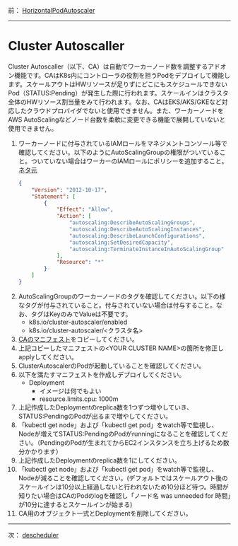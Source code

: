 前： [HorizontalPodAutoscaler](HorizontalPodAutoscaler.md)  

---

# Cluster Autoscaller
Cluster Autoscaller（以下、CA）は自動でワーカーノード数を調整するアドオン機能です。CAはK8s内にコントローラの役割を担うPodをデプロイして機能します。スケールアウトはHWリソースが足りずにどこにもスケジュールできないPod（STATUS:Pending）が発生した際に行われます。スケールインはクラスタ全体のHWリソース割当量をみて行われます。なお、CAはEKS/AKS/GKEなど対応したクラウドプロバイダでないと使用できません。また、ワーカーノードをAWS AutoScalingなどノード台数を柔軟に変更できる機能で展開していないと使用できません。

1. ワーカーノードに付与されているIAMロールをマネジメントコンソール等で確認してください。以下のようにAutoScalingGroupの権限がついていること。ついていない場合はワーカーのIAMロールにポリシーを追加すること。[ネタ元](https://github.com/kubernetes/autoscaler/blob/master/cluster-autoscaler/cloudprovider/aws/README.md)
   ``` json
   {
       "Version": "2012-10-17",
       "Statement": [
           {
               "Effect": "Allow",
               "Action": [
                   "autoscaling:DescribeAutoScalingGroups",
                   "autoscaling:DescribeAutoScalingInstances",
                   "autoscaling:DescribeLaunchConfigurations",
                   "autoscaling:SetDesiredCapacity",
                   "autoscaling:TerminateInstanceInAutoScalingGroup"
               ],
               "Resource": "*"
           }
       ]
   }
   ```
2. AutoScalingGroupのワーカーノードのタグを確認してください。以下の様なタグが付与されていること。付与されていない場合は付与すること。なお、タグはKeyのみでValueは不要です。
   - k8s.io/cluster-autoscaler/enabled
   - k8s.io/cluster-autoscaler/<クラスタ名>
3. [CAのマニフェスト](https://github.com/kubernetes/autoscaler/blob/master/cluster-autoscaler/cloudprovider/aws/examples/cluster-autoscaler-autodiscover.yaml)をコピーしてください。
4. 上記コピーしたマニフェストの\<YOUR CLUSTER NAME\>の箇所を修正しapplyしてください。
5. ClusterAutoscalerのPodが起動していることを確認してください。
6. 以下を満たすマニフェストを作成しデプロイしてください。
   - Deployment
     - イメージは何でもよい
     - resource.limits.cpu: 1000m
7. 上記作成したDeploymentのreplica数を1つずつ増やしていき、STATUS:PendingのPodが出るまで増やしてください。
8. 「kubectl get node」および「kubectl get pod」をwatch等で監視し、Nodeが増えてSTATUS:PendingのPodがrunningになることを確認してください。（PendingのPodが生まれてからEC2インスタンスを立ち上げるため数分かかります）
9. 上記作成したDeploymentのreplica数を1にしてください。
10. 「kubectl get node」および「kubectl get pod」をwatch等で監視し、Nodeが減ることを確認してください。(デフォルトではスケールアウト後のスケールインは10分以上経過しないと行われないため10分ほど待つ。時間が知りたい場合はCAのPodのlogを確認し「ノード名 was unneeded for 時間」が10分に達するとスケールインが始まる)
11. CA用のオブジェクト一式とDeploymentを削除してください。

---

次： [descheduler](descheduler.md)  
